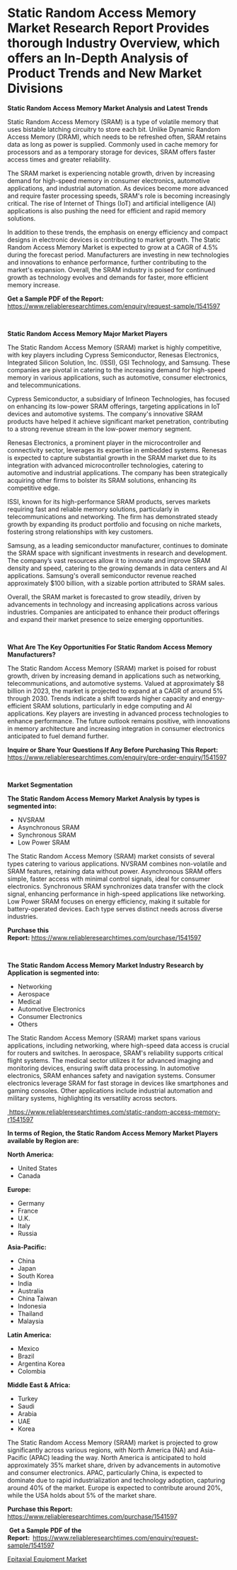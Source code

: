 <p><h1>Static Random Access Memory Market Research Report Provides thorough Industry Overview, which offers an In-Depth Analysis of Product Trends and New Market Divisions</h1></p><p><strong>Static Random Access Memory Market Analysis and Latest Trends</strong></p>
<p><p>Static Random Access Memory (SRAM) is a type of volatile memory that uses bistable latching circuitry to store each bit. Unlike Dynamic Random Access Memory (DRAM), which needs to be refreshed often, SRAM retains data as long as power is supplied. Commonly used in cache memory for processors and as a temporary storage for devices, SRAM offers faster access times and greater reliability.</p><p>The SRAM market is experiencing notable growth, driven by increasing demand for high-speed memory in consumer electronics, automotive applications, and industrial automation. As devices become more advanced and require faster processing speeds, SRAM's role is becoming increasingly critical. The rise of Internet of Things (IoT) and artificial intelligence (AI) applications is also pushing the need for efficient and rapid memory solutions.</p><p>In addition to these trends, the emphasis on energy efficiency and compact designs in electronic devices is contributing to market growth. The Static Random Access Memory Market is expected to grow at a CAGR of 4.5% during the forecast period. Manufacturers are investing in new technologies and innovations to enhance performance, further contributing to the market's expansion. Overall, the SRAM industry is poised for continued growth as technology evolves and demands for faster, more efficient memory increase.</p></p>
<p><strong>Get a Sample PDF of the Report:&nbsp;</strong> <a href="https://www.reliableresearchtimes.com/enquiry/request-sample/1541597?utm_campaign=2133&utm_medium=2&utm_source=Github&utm_content=ia&utm_term=11022025&utm_id=static-random-access-memory">https://www.reliableresearchtimes.com/enquiry/request-sample/1541597</a></p>
<p>&nbsp;</p>
<p><strong>Static Random Access Memory Major Market Players</strong></p>
<p><p>The Static Random Access Memory (SRAM) market is highly competitive, with key players including Cypress Semiconductor, Renesas Electronics, Integrated Silicon Solution, Inc. (ISSI), GSI Technology, and Samsung. These companies are pivotal in catering to the increasing demand for high-speed memory in various applications, such as automotive, consumer electronics, and telecommunications.</p><p>Cypress Semiconductor, a subsidiary of Infineon Technologies, has focused on enhancing its low-power SRAM offerings, targeting applications in IoT devices and automotive systems. The company's innovative SRAM products have helped it achieve significant market penetration, contributing to a strong revenue stream in the low-power memory segment.</p><p>Renesas Electronics, a prominent player in the microcontroller and connectivity sector, leverages its expertise in embedded systems. Renesas is expected to capture substantial growth in the SRAM market due to its integration with advanced microcontroller technologies, catering to automotive and industrial applications. The company has been strategically acquiring other firms to bolster its SRAM solutions, enhancing its competitive edge.</p><p>ISSI, known for its high-performance SRAM products, serves markets requiring fast and reliable memory solutions, particularly in telecommunications and networking. The firm has demonstrated steady growth by expanding its product portfolio and focusing on niche markets, fostering strong relationships with key customers.</p><p>Samsung, as a leading semiconductor manufacturer, continues to dominate the SRAM space with significant investments in research and development. The company’s vast resources allow it to innovate and improve SRAM density and speed, catering to the growing demands in data centers and AI applications. Samsung's overall semiconductor revenue reached approximately $100 billion, with a sizable portion attributed to SRAM sales.</p><p>Overall, the SRAM market is forecasted to grow steadily, driven by advancements in technology and increasing applications across various industries. Companies are anticipated to enhance their product offerings and expand their market presence to seize emerging opportunities.</p></p>
<p>&nbsp;</p>
<p><strong>What Are The Key Opportunities For Static Random Access Memory Manufacturers?</strong></p>
<p><p>The Static Random Access Memory (SRAM) market is poised for robust growth, driven by increasing demand in applications such as networking, telecommunications, and automotive systems. Valued at approximately $8 billion in 2023, the market is projected to expand at a CAGR of around 5% through 2030. Trends indicate a shift towards higher capacity and energy-efficient SRAM solutions, particularly in edge computing and AI applications. Key players are investing in advanced process technologies to enhance performance. The future outlook remains positive, with innovations in memory architecture and increasing integration in consumer electronics anticipated to fuel demand further.</p></p>
<p><strong>Inquire or Share Your Questions If Any Before Purchasing This Report:</strong> <a href="https://www.reliableresearchtimes.com/enquiry/pre-order-enquiry/1541597?utm_campaign=2133&utm_medium=2&utm_source=Github&utm_content=ia&utm_term=11022025&utm_id=static-random-access-memory">https://www.reliableresearchtimes.com/enquiry/pre-order-enquiry/1541597</a></p>
<p>&nbsp;</p>
<p><strong>Market Segmentation</strong></p>
<p><strong>The Static Random Access Memory Market Analysis by types is segmented into:</strong></p>
<p><ul><li>NVSRAM</li><li>Asynchronous SRAM</li><li>Synchronous SRAM</li><li>Low Power SRAM</li></ul></p>
<p><p>The Static Random Access Memory (SRAM) market consists of several types catering to various applications. NVSRAM combines non-volatile and SRAM features, retaining data without power. Asynchronous SRAM offers simple, faster access with minimal control signals, ideal for consumer electronics. Synchronous SRAM synchronizes data transfer with the clock signal, enhancing performance in high-speed applications like networking. Low Power SRAM focuses on energy efficiency, making it suitable for battery-operated devices. Each type serves distinct needs across diverse industries.</p></p>
<p><strong>Purchase this Report:&nbsp;</strong><a href="https://www.reliableresearchtimes.com/purchase/1541597?utm_campaign=2133&utm_medium=2&utm_source=Github&utm_content=ia&utm_term=11022025&utm_id=static-random-access-memory">https://www.reliableresearchtimes.com/purchase/1541597</a></p>
<p>&nbsp;</p>
<p><strong>The Static Random Access Memory Market Industry Research by Application is segmented into:</strong></p>
<p><ul><li>Networking</li><li>Aerospace</li><li>Medical</li><li>Automotive Electronics</li><li>Consumer Electronics</li><li>Others</li></ul></p>
<p><p>The Static Random Access Memory (SRAM) market spans various applications, including networking, where high-speed data access is crucial for routers and switches. In aerospace, SRAM's reliability supports critical flight systems. The medical sector utilizes it for advanced imaging and monitoring devices, ensuring swift data processing. In automotive electronics, SRAM enhances safety and navigation systems. Consumer electronics leverage SRAM for fast storage in devices like smartphones and gaming consoles. Other applications include industrial automation and military systems, highlighting its versatility across sectors.</p></p>
<p><a href="https://www.reliableresearchtimes.com/static-random-access-memory-r1541597?utm_campaign=2133&utm_medium=2&utm_source=Github&utm_content=ia&utm_term=11022025&utm_id=static-random-access-memory">&nbsp;https://www.reliableresearchtimes.com/static-random-access-memory-r1541597</a></p>
<p><strong>In terms of Region, the Static Random Access Memory Market Players available by Region are:</strong></p>
<p>
    <p> <strong> North America: </strong>
        <ul>
            <li>United States</li>
            <li>Canada</li>
        </ul>
        </p> 
    <p> <strong> Europe: </strong>
        <ul>
            <li>Germany</li>
            <li>France</li>
            <li>U.K.</li>
            <li>Italy</li>
            <li>Russia</li>
        </ul>
        </p> 
    <p> <strong> Asia-Pacific: </strong>
        <ul>
            <li>China</li>
            <li>Japan</li>
            <li>South Korea</li>
            <li>India</li>
            <li>Australia</li>
            <li>China Taiwan</li>
            <li>Indonesia</li>
            <li>Thailand</li>
            <li>Malaysia</li>
        </ul>
        </p> 
    <p> <strong> Latin America: </strong>
        <ul>
            <li>Mexico</li>
            <li>Brazil</li>
            <li>Argentina Korea</li>
            <li>Colombia</li>
        </ul>
        </p> 
    <p> <strong> Middle East & Africa: </strong>
        <ul>
            <li>Turkey</li>
            <li>Saudi</li>
            <li>Arabia</li>
            <li>UAE</li>
            <li>Korea</li>
        </ul>
    </p>
    </p>
<p><p>The Static Random Access Memory (SRAM) market is projected to grow significantly across various regions, with North America (NA) and Asia-Pacific (APAC) leading the way. North America is anticipated to hold approximately 35% market share, driven by advancements in automotive and consumer electronics. APAC, particularly China, is expected to dominate due to rapid industrialization and technology adoption, capturing around 40% of the market. Europe is expected to contribute around 20%, while the USA holds about 5% of the market share.</p></p>
<p><strong>Purchase this Report: </strong><a href="https://www.reliableresearchtimes.com/purchase/1541597?utm_campaign=2133&utm_medium=2&utm_source=Github&utm_content=ia&utm_term=11022025&utm_id=static-random-access-memory">https://www.reliableresearchtimes.com/purchase/1541597</a></p>
<p>&nbsp;<strong>Get a Sample PDF of the Report:&nbsp;&nbsp;</strong><a href="https://www.reliableresearchtimes.com/enquiry/request-sample/1541597?utm_campaign=2133&utm_medium=2&utm_source=Github&utm_content=ia&utm_term=11022025&utm_id=static-random-access-memory">https://www.reliableresearchtimes.com/enquiry/request-sample/1541597</a></p>
<p><strong></strong></p>
<p><p><a href="https://github.com/JakirUddin651/Market-Research-Report-List-1/blob/main/epitaxial-equipment-market.md?utm_campaign=2133&utm_medium=2&utm_source=Github&utm_content=ia&utm_term=11022025&utm_id=static-random-access-memory">Epitaxial Equipment Market</a></p></p>